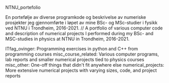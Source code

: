 NTNU_portefolio

En portefølje av diverse programkode og beskrivelse av numeriske prosjekter jeg gjennomførte i løpet av mine BSc- og MSc-studier i fysikk ved NTNU i Trondheim, 2016-2021.
//
A portfolio of various computer code and description of numerical projects I performed during my BSc- and MSC-studies in physics at NTNU in Trondheim, 2016-2021.

ITfag_ovinger: Programming exercises in python and C++ from programming courses
misc_course_related: Various computer programs, lab reports and smaller numerical projects tied to physics courses
misc_other: One-off things that didn't fit anywhere else
numerical_projects: More extensive numerical projects with varying sizes, code, and project reports
